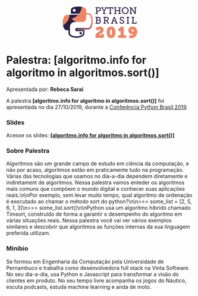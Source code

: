 <p align="center"><img src="../../logo_python_brasil_2019-01.svg" width="200"></p>

# Palestra: [algoritmo.info for algoritmo in algoritmos.sort()]
Apresentada por: **Rebeca Sarai**


A palestra **[algoritmo.info for algoritmo in algoritmos.sort()]** foi apresentada no dia 27/10/2019, durante a [Conferência Python Brasil 2019](http://2019.pythonbrasil.org.br).



### Slides

Acesse os slides: **[[algoritmo.info for algoritmo in algoritmos.sort()]](./pybr2019-rebeca-sarai-algoritmoinfo-for-algoritmo-in-algoritmossort.pdf)**



### Sobre Palestra
Algoritmos são um grande campo de estudo em ciência da computação, e não por acaso, algoritmos estão em praticamente tudo na programação. Várias das tecnologias que usamos no dia-a-dia dependem diretamente e indiretament de algoritmos. Nessa palestra vamos enteder os algoritmos mais comuns que compõem o mundo digital e conhecer suas aplicações reais.\n\nPor exemplo, sem levar muito tempo, qual algoritmo de ordenação é executado ao chamar o método sort do python?\n\n>>> some_list = [2, 5, 6, 1, 3]\n>>> some_list.sort()\n\nPython usa um algoritmo híbrido chamado Timsort, construído de forma a garantir o desempenho do algoritmo em várias situações reais. Nessa palestra você vai ver vários exemplos similares e descobrir que algoritmos as funções internas da sua linguagem preferida utilizam.



### Minibio
Se formou em Engenharia da Computação pela Universidade de Pernambuco e trabalha como desenvolvedora full stack na Vinta Software. No seu dia-a-dia, usa Python e Javascript para transformar a visão do clientes em produto. No seu tempo livre acompanha os jogos do Náutico, escuta podcasts, estuda machine learning e anda de moto.


